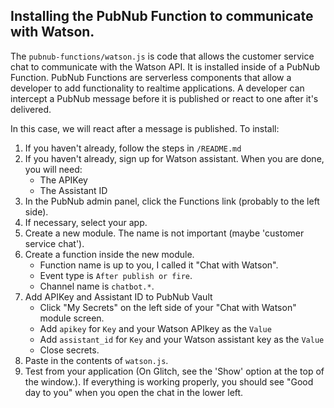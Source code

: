 ## Installing the PubNub Function to communicate with Watson.

The `pubnub-functions/watson.js` is code that allows the customer service chat to communicate with the Watson API. It is installed inside of a PubNub Function. PubNub Functions are serverless components that allow a developer to add functionality to realtime applications. A developer can intercept a PubNub message before it is published or react to one after it's delivered.

In this case, we will react after a message is published. To install:
1. If you haven't already, follow the steps in `/README.md`
2. If you haven't already, sign up for Watson assistant. When you are done, you will need:
    * The APIKey
    * The Assistant ID
2. In the PubNub admin panel, click the Functions link (probably to the left side).
3. If necessary, select your app.
4. Create a new module. The name is not important (maybe 'customer service chat').
5. Create a function inside the new module. 
    * Function name is up to you, I called it "Chat with Watson". 
    * Event type is `After publish or fire`. 
    * Channel name is `chatbot.*`.
6. Add APIKey and Assistant ID to PubNub Vault
    * Click "My Secrets" on the left side of your "Chat with Watson" module screen.
    * Add `apikey` for `Key` and your Watson APIkey as the `Value`
    * Add `assistant_id` for `Key` and your Watson assistant key as the `Value`
    * Close secrets.
7. Paste in the contents of `watson.js`.
8. Test from your application (On Glitch, see the 'Show' option at the top of the window.). If everything is working properly, you should see "Good day to you" when you open the chat in the lower left.